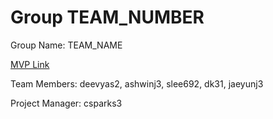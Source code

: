 # Group TEAM_NUMBER
Group Name: TEAM_NAME

[MVP Link](http://cs196.cs.illinois.edu)

Team Members: deevyas2, ashwinj3, slee692, dk31, jaeyunj3

Project Manager: csparks3
